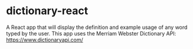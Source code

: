# dictionary-react
A React app that will display the definition and example usage of any word typed by the user. This app uses the Merriam Webster Dictionary API: https://www.dictionaryapi.com/